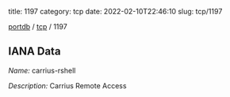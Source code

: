 title: 1197
category: tcp
date: 2022-02-10T22:46:10
slug: tcp/1197

[portdb](/) / [tcp](/category/tcp.html) / 1197


## IANA Data

_Name:_ carrius-rshell

_Description:_ Carrius Remote Access

